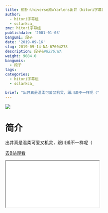 ```yaml
---
title: 相扑-Universe原xYarlens出井（hitori字幕）
author:
  - hitori字幕组
  - sclarkca_
zmz: hitori字幕组
publishdate: '2001-01-03'
bangumi: 段子
date: '2019-09-16'
slug: 2019-09-14-NA-67604278
description: 段子&#8226;NA
weight: 9084.0
bangumis:
  - 段子
tags:
categories:
  - hitori字幕组
  - sclarkca_

brief: "出井真是温柔可爱又机灵，跟川濑不一样呢（"
---
```

![](https://raw.githubusercontent.com/tcgriffith/owaraisite/master/static/tmpimg/2fb56370c474f67922a7b31e8880a5a9fb9df895.jpg.480.jpg)
# 简介  
出井真是温柔可爱又机灵，跟川濑不一样呢（  

[去B站观看](https://www.bilibili.com/video/av67604278/)
<div class ="resp-container"><iframe class="testiframe" src="//player.bilibili.com/player.html?aid=67604278"", scrolling="no", allowfullscreen="true" > </iframe></div> 
